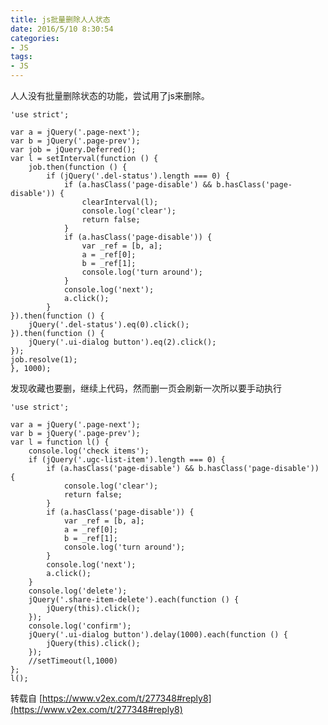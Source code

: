 ```yaml
---
title: js批量删除人人状态
date: 2016/5/10 8:30:54 
categories:
- JS
tags:
- JS
---
```


人人没有批量删除状态的功能，尝试用了js来删除。  

	'use strict';

	var a = jQuery('.page-next');
	var b = jQuery('.page-prev');
	var job = jQuery.Deferred();
	var l = setInterval(function () {
  		job.then(function () {
			if (jQuery('.del-status').length === 0) {
				if (a.hasClass('page-disable') && b.hasClass('page-disable')) {
					clearInterval(l);
					console.log('clear');
					return false;
				}
				if (a.hasClass('page-disable')) {
					var _ref = [b, a];
					a = _ref[0];
					b = _ref[1];
					console.log('turn around');
				}
				console.log('next');
				a.click();
			}
	}).then(function () {
    	jQuery('.del-status').eq(0).click();
  	}).then(function () {
    	jQuery('.ui-dialog button').eq(2).click();
  	});
  	job.resolve(1);
	}, 1000);

发现收藏也要删，继续上代码，然而删一页会刷新一次所以要手动执行  
  
	'use strict';

	var a = jQuery('.page-next');
	var b = jQuery('.page-prev');
	var l = function l() {
		console.log('check items');
		if (jQuery('.ugc-list-item').length === 0) {
			if (a.hasClass('page-disable') && b.hasClass('page-disable')) {
				console.log('clear');
				return false;
			}
			if (a.hasClass('page-disable')) {
				var _ref = [b, a];
				a = _ref[0];
				b = _ref[1];
				console.log('turn around');
			}
    		console.log('next');
    		a.click();
  		}
  		console.log('delete');
  		jQuery('.share-item-delete').each(function () {
    		jQuery(this).click();
  		});
  		console.log('confirm');
  		jQuery('.ui-dialog button').delay(1000).each(function () {
    		jQuery(this).click();
  		});
  		//setTimeout(l,1000)
	};
	l();

转载自 [https://www.v2ex.com/t/277348#reply8](https://www.v2ex.com/t/277348#reply8)